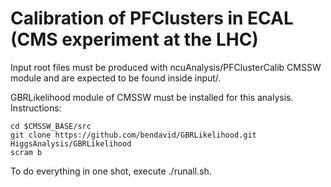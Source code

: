 # Calibration of PFClusters in ECAL (CMS experiment at the LHC)

Input root files must be produced with ncuAnalysis/PFClusterCalib CMSSW module
and are expected to be found inside input/.

GBRLikelihood module of CMSSW must be installed for this analysis. Instructions:

    cd $CMSSW_BASE/src
    git clone https://github.com/bendavid/GBRLikelihood.git HiggsAnalysis/GBRLikelihood
    scram b

To do everything in one shot, execute ./runall.sh.
